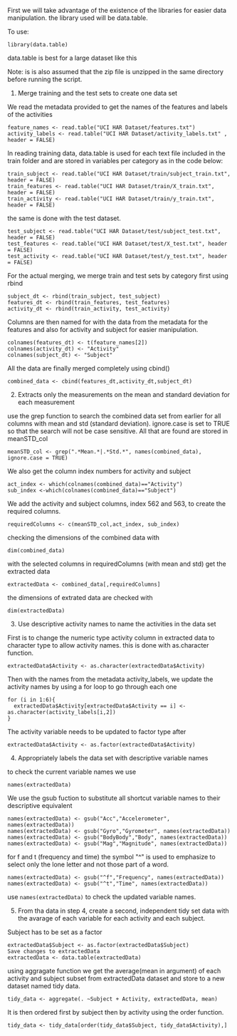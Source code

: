 First we will take advantage of the existence of the libraries for easier data manipulation. the library used will be data.table.

To use:
```
library(data.table)
```
data.table is best for a large dataset like this

Note: is is also assumed that the zip file is unzipped in the same directory before running the script.

1. Merge training and the test sets to create one data set

We read the metadata provided to get the names of the features and labels of the activities
```
feature_names <- read.table("UCI HAR Dataset/features.txt")
activity_labels <- read.table("UCI HAR Dataset/activity_labels.txt" , header = FALSE)
```

In reading training data, data.table is used for each text file included in the train folder and are stored in variables per category as in the code below:
```
train_subject <- read.table("UCI HAR Dataset/train/subject_train.txt", header = FALSE)
train_features <- read.table("UCI HAR Dataset/train/X_train.txt", header = FALSE)
train_activity <- read.table("UCI HAR Dataset/train/y_train.txt", header = FALSE)
```
the same is done with the test dataset.
```
test_subject <- read.table("UCI HAR Dataset/test/subject_test.txt", header = FALSE)
test_features <- read.table("UCI HAR Dataset/test/X_test.txt", header = FALSE)
test_activity <- read.table("UCI HAR Dataset/test/y_test.txt", header = FALSE)
```

For the actual merging, we merge train and test sets by category first using rbind
```
subject_dt <- rbind(train_subject, test_subject)
features_dt <- rbind(train_features, test_features)
activity_dt <- rbind(train_activity, test_activity)
```
Columns are then named for with the data from the metadata for the features and also for activity and subject for easier manipulation.
```
colnames(features_dt) <- t(feature_names[2])
colnames(activity_dt) <- "Activity"
colnames(subject_dt) <- "Subject"
```
All the data are finally merged completely using cbind() 
```
combined_data <- cbind(features_dt,activity_dt,subject_dt)
```

2. Extracts only the measurements on the mean and standard deviation for each measurement


use the grep function to search the combined data set from earlier for all columns with mean and std (standard deviation). ignore.case is set to TRUE so that the search will not be case sensitive. All that are found are stored in meanSTD_col
```
meanSTD_col <- grep(".*Mean.*|.*Std.*", names(combined_data), ignore.case = TRUE)
```
We also get the column index numbers for activity and subject
```
act_index <- which(colnames(combined_data)=="Activity")
sub_index <-which(colnames(combined_data)=="Subject")
```

We add the activity and subject columns, index 562 and 563, to create the required columns. 
```
requiredColumns <- c(meanSTD_col,act_index, sub_index)
```

checking the dimensions of the combined data with
```
dim(combined_data)
```

with the selected columns in requiredColumns (with mean and std) get the extracted data 
```
extractedData <- combined_data[,requiredColumns]
```

the dimensions of extrated data are checked with 
```
dim(extractedData)
```


3. Use descriptive activity names to name the activities in the data set

First is to change the numeric type activity column in extracted data to character type to allow activity names. this is done with as.character function.
```
extractedData$Activity <- as.character(extractedData$Activity)
```
Then with the names from the metadata activity_labels, we update the activity names by using a for loop to go through each one
```
for (i in 1:6){
  extractedData$Activity[extractedData$Activity == i] <- as.character(activity_labels[i,2])
}
```
The activity variable needs to be updated to factor type after
```
extractedData$Activity <- as.factor(extractedData$Activity)
```
4. Appropriately labels the data set with descriptive variable names

to check the current variable names we use 
```
names(extractedData)
```
We use the gsub fuction to substitute all shortcut variable names to their descriptive equivalent
```
names(extractedData) <- gsub("Acc","Accelerometer", names(extractedData))
names(extractedData) <- gsub("Gyro","Gyrometer", names(extractedData))
names(extractedData) <- gsub("BodyBody","Body", names(extractedData))
names(extractedData) <- gsub("Mag","Magnitude", names(extractedData))
```
for f and t (frequency and time) the symbol "^" is used to emphasize to select only the lone letter and not those part of a word.
```
names(extractedData) <- gsub("^f","Frequency", names(extractedData))
names(extractedData) <- gsub("^t","Time", names(extractedData))
```
use ```names(extractedData)``` to check the updated variable names.


5. From tha data in step 4, create a second, independent tidy set data with the avarage of each variable for each activity and each subject. 

Subject has to be set as a factor
```
extractedData$Subject <- as.factor(extractedData$Subject)
Save changes to extractedData
extractedData <- data.table(extractedData)
```
using aggragate function we get the average(mean in argument) of each activity and subject subset from extractedData dataset and store to a new dataset named tidy data.
```
tidy_data <- aggregate(. ~Subject + Activity, extractedData, mean)
```
It is then ordered first by subject then by activity using the order function. 
```
tidy_data <- tidy_data[order(tidy_data$Subject, tidy_data$Activity),]
```
